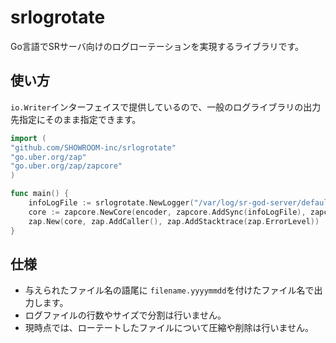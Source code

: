# srlogrotate

Go言語でSRサーバ向けのログローテーションを実現するライブラリです。

## 使い方

`io.Writer`インターフェイスで提供しているので、一般のログライブラリの出力先指定にそのまま指定できます。

```go
import (
"github.com/SHOWROOM-inc/srlogrotate"
"go.uber.org/zap"
"go.uber.org/zap/zapcore"
)

func main() {
    infoLogFile := srlogrotate.NewLogger("/var/log/sr-god-server/default.info.log")
    core := zapcore.NewCore(encoder, zapcore.AddSync(infoLogFile), zapcore.InfoLevel),
    zap.New(core, zap.AddCaller(), zap.AddStacktrace(zap.ErrorLevel))
}
```

## 仕様

- 与えられたファイル名の語尾に `filename.yyyymmdd`を付けたファイル名で出力します。
- ログファイルの行数やサイズで分割は行いません。
- 現時点では、ローテートしたファイルについて圧縮や削除は行いません。
